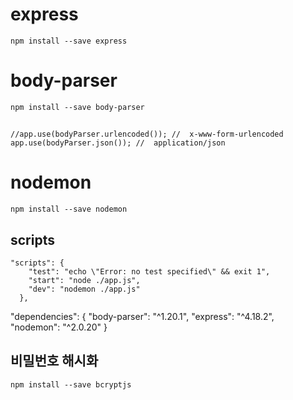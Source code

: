 # express

```
npm install --save express
```

# body-parser

```
npm install --save body-parser
```

##

```
//app.use(bodyParser.urlencoded()); //  x-www-form-urlencoded
app.use(bodyParser.json()); //  application/json
```

# nodemon

```
npm install --save nodemon
```

## scripts

```
"scripts": {
    "test": "echo \"Error: no test specified\" && exit 1",
    "start": "node ./app.js",
    "dev": "nodemon ./app.js"
  },
```

"dependencies": {
"body-parser": "^1.20.1",
"express": "^4.18.2",
"nodemon": "^2.0.20"
}

## 비밀번호 해시화

```
npm install --save bcryptjs
```
